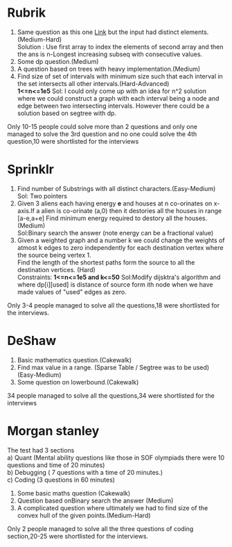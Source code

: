 # Rubrik
1) Same question as this one [Link](https://codeforces.com/contest/1367/problem/F2) but the input had distinct elements.(Medium-Hard)   
Solution : Use first array to index the elements of second array and then the ans is n-Longest increasing subseq with consecutive values.
2) Some dp question.(Medium)
3) A question based on trees with heavy implementation.(Medium)
4) Find size of set of intervals with minimum size such that each interval in the set intersects all other intervals.(Hard-Advanced)   
**1<=n<=1e5**
Sol: I could only come up with an idea for n^2 solution where we could construct a graph with each interval being a node and edge between two intersecting intervals.
However there could be a solution based on segtree with dp.

Only 10-15 people could solve more than 2 questions and only one managed to solve the 3rd question and no one could solve the 4th question,10 were shortlisted for the interviews

# Sprinklr 
1) Find number of Substrings with all distinct characters.(Easy-Medium)   
Sol: Two pointers
2) Given 3 aliens each having energy **e** and houses at n co-orinates on x-axis.If a alien is co-orinate (a,0) then it destories all the houses in range [a-e,a+e]
Find minimum energy required to destory all the houses.(Medium)   
Sol:Binary search the answer (note energy can be a fractional value)
3) Given a weighted graph and a number k we could change the weights of atmost k edges to zero independently for each destination vertex where the source being vertex 1.    
Find the length of the shortest paths form the source to all the destination vertices. (Hard)  
Constraints: **1<=n<=1e5 and k<=50**
Sol:Modify dijsktra's algorithm and where dp[i][used] is distance of source form ith node when we have made values of "used" edges as zero.

Only 3-4 people managed to solve all the questions,18 were shortlisted for the interviews.

# DeShaw 
1) Basic mathematics question.(Cakewalk)
2) Find max value in a range. (Sparse Table / Segtree was to be used) (Easy-Medium)
3) Some question on lowerbound.(Cakewalk)

34 people managed to solve all the questions,34 were shortlisted for the interviews 

# Morgan stanley 
The test had 3 sections    
a) Quant (Mental ability questions like those in SOF olympiads there were 10 questions and time of 20 minutes)   
b) Debugging ( 7 questions with a time of 20 minutes.)   
c) Coding (3 questions in 60 minutes)   
1) Some basic maths question (Cakewalk)
2) Question based onBinary search the answer (Medium)
3) A complicated question where ultimately we had to find size of the convex hull of the given points.(Medium-Hard)   

Only 2 people managed to solve all the three questions of coding section,20-25 were shortlisted for the interviews.

